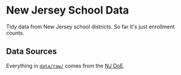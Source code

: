# New Jersey School Data

Tidy data from New Jersey school districts. So far it's just enrollment counts.

## Data Sources

Everything in [`data/raw/`](./data/raw) comes from the [NJ DoE](https://www.nj.gov/education/doedata/enr/).
